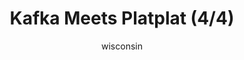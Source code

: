 ---
media: "images/rounds/round_2/kafka_meets_platplat_4.png"
media_type: image
type: art
title: Kafka Meets Platplat (4/4)
author: [wisconsin]
desc: Kafka Hayes meets Platplat, who is comfortably zipped into Thrush's parka. She then goes on to question him about his health insurance.
---